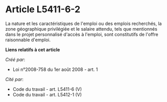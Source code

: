 # Article L5411-6-2

La nature et les caractéristiques de l'emploi ou des emplois recherchés, la zone géographique privilégiée et le salaire
attendu, tels que mentionnés dans le projet personnalisé d'accès à l'emploi, sont constitutifs de l'offre raisonnable
d'emploi.

**Liens relatifs à cet article**

_Créé par_:

  - Loi n°2008-758 du 1er août 2008 - art. 1

_Cité par_:

  - Code du travail - art. L5411-6 (V)
  - Code du travail - art. L5412-1 (V)

